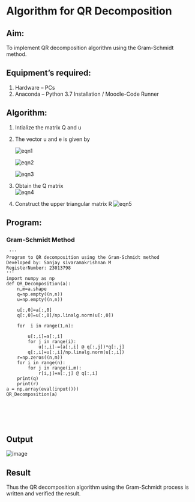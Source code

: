 # Algorithm for QR Decomposition
## Aim:
To implement QR decomposition algorithm using the Gram-Schmidt method.
## Equipment’s required:
1.	Hardware – PCs
2.	Anaconda – Python 3.7 Installation / Moodle-Code Runner
## Algorithm:
1.	Intialize the matrix Q and u
2.	The vector u and e is given by

    ![eqn1](./ex4.jpg)

    ![eqn2](./ex6.jpg)

    ![eqn3](./ex3.jpg)

3.	Obtain the Q matrix   
    ![eqn4](./ex1.jpg)
4.	Construct the upper triangular matrix R
    ![eqn5](./ex2.jpg)



## Program:
### Gram-Schmidt Method
```
 ''' 
Program to QR decomposition using the Gram-Schmidt method
Developed by: Sanjay sivaramakrishnan M
RegisterNumber: 23013798
'''
import numpy as np
def QR_Decomposition(a):
    n,m=a.shape 
    q=np.empty((n,n))    
    u=np.empty((n,n))    
    
    u[:,0]=a[:,0]
    q[:,0]=u[:,0]/np.linalg.norm(u[:,0])
    
    for  i in range(1,n):
        
        u[:,i]=a[:,i]
        for j in range(i):
            u[:,i]-=(a[:,i] @ q[:,j])*q[:,j]
        q[:,i]=u[:,i]/np.linalg.norm(u[:,i])
    r=np.zeros((n,m))    
    for i in range(n):
        for j in range(i,m):
            r[i,j]=a[:,j] @ q[:,i]
    print(q)
    print(r)
a = np.array(eval(input()))
QR_Decomposition(a)






```

## Output
 
![image](https://github.com/sanjaysivaramakrishnan/QRdecomposition/assets/151629616/f15c0d7a-944c-4a7e-ba8f-4364b778a391)

 
## Result
Thus the QR decomposition algorithm using the Gram-Schmidt process is written and verified the result.
